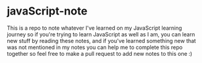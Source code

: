 # javaScript-note
This is a repo to note whatever I've learned on my JavaScript learning journey
so if you're trying to learn JavaScript as well as I am, you can learn new stuff by
reading these notes, and if you've learned something new that was not mentioned in my 
notes you can help me to complete this repo together so feel free to make a pull request to add new 
notes to this one :)
